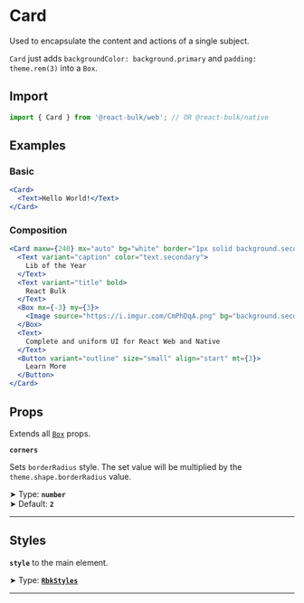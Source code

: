 # Card

Used to encapsulate the content and actions of a single subject.

`Card` just adds `backgroundColor: background.primary` and `padding: theme.rem(3)` into a `Box`.

## Import

```jsx
import { Card } from '@react-bulk/web'; // OR @react-bulk/native
```

## Examples

### Basic

```jsx live
<Card>
  <Text>Hello World!</Text>
</Card>
```

### Composition

```jsx live
<Card maxw={240} mx="auto" bg="white" border="1px solid background.secondary">
  <Text variant="caption" color="text.secondary">
    Lib of the Year
  </Text>
  <Text variant="title" bold>
    React Bulk
  </Text>
  <Box mx={-3} my={3}>
    <Image source="https://i.imgur.com/CmPhDqA.png" bg="background.secondary" w="100%" />
  </Box>
  <Text>
    Complete and uniform UI for React Web and Native
  </Text>
  <Button variant="outline" size="small" align="start" mt={3}>
    Learn More
  </Button>
</Card>
```

## Props

Extends all [`Box`](/docs/components/core/box#props) props.

**`corners`**

Sets `borderRadius` style. The set value will be multiplied by the `theme.shape.borderRadius` value.

➤ Type: **`number`** <br/>
➤ Default: **`2`** <br/>

---

## Styles

**`style`** to the main element.

➤ Type: **[`RbkStyles`](/docs/type-reference/rbk-styles)** <br/>

---
